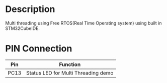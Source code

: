 # Description 
Multi threading using Free RTOS(Real Time Operating system) using built in STM32CubeIDE.
# PIN Connection 

|Pin | Function |
| ------ | ------ | 
|PC13 | Status LED for Multi Threading demo |